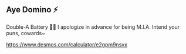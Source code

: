 ## Aye Domino ⚡

<!--
**miathemint/miathemint** is a ✨ _special_ ✨ repository because its `README.md` (this file) appears on your GitHub profile.

Here are some ideas to get you started:

- 🔭 I’m currently working on ...
- 🌱 I’m currently learning ...
- 👯 I’m looking to collaborate on ...
- 🤔 I’m looking for help with ...
- 💬 Ask me about ...
- 📫 How to reach me: ...
- 😄 Pronouns: ...
- ⚡ Fun fact: ...
-->

Double-A Battery 🔋🔋
I apologize in advance for being M.I.A.
Intend your puns, cowards~

https://www.desmos.com/calculator/e2gpm9nsvx
